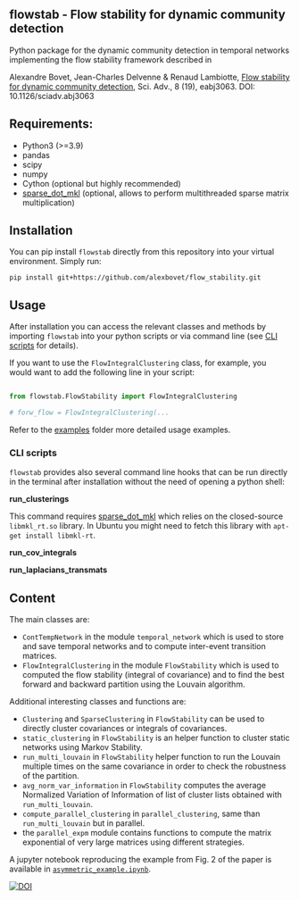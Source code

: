 ## flowstab - Flow stability for dynamic community detection
Python package for the dynamic community detection in temporal networks implementing the flow stability framework described in 

Alexandre Bovet, Jean-Charles Delvenne & Renaud Lambiotte,
[Flow stability for dynamic community detection](https://www.science.org/doi/10.1126/sciadv.abj3063),
Sci. Adv., 8 (19), eabj3063. DOI: 10.1126/sciadv.abj3063

<!--- quickstart --->
## Requirements:
- Python3 (>=3.9)
- pandas
- scipy
- numpy
- Cython (optional but highly recommended)
- [sparse_dot_mkl](https://github.com/flatironinstitute/sparse_dot) (optional, allows to perform multithreaded sparse matrix multiplication)

## Installation

You can pip install `flowstab` directly from this repository into your virtual
environment. Simply run:

    pip install git+https://github.com/alexbovet/flow_stability.git

## Usage

After installation you can access the relevant classes and methods by importing
`flowstab` into your python scripts or via command line (see [CLI scripts](#cli-scripts) for details).

If you want to use the `FlowIntegralClustering` class, for example, you would
want to add the following line in your script:

```python

from flowstab.FlowStability import FlowIntegralClustering

# forw_flow = FlowIntegralClustering(...
```

Refer to the [examples](./examples/) folder more detailed usage examples.

### CLI scripts

`flowstab` provides also several command line hooks that can be run
directly in the terminal after installation without the need of opening a
python shell:

**run\_clusterings**

This command requires
[sparse\_dot\_mkl](https://github.com/flatironinstitute/sparse_dot) which relies
on the closed-source `libmkl_rt.so` library. In Ubuntu you might need to fetch
this library with `apt-get install libmkl-rt`.

**run\_cov\_integrals**

**run\_laplacians\_transmats**

## Content

The main classes are:
- `ContTempNetwork` in the module `temporal_network` which is used to store and save temporal networks and to compute inter-event transition matrices.
- `FlowIntegralClustering` in the module `FlowStability` which is used to computed the flow stability (integral of covariance) and to find the best forward and backward partition using the Louvain algorithm.

Additional interesting classes and functions are:
- `Clustering` and `SparseClustering` in `FlowStability` can be used to directly cluster covariances or integrals of covariances.
- `static_clustering` in `FlowStability` is an helper function to cluster static networks using Markov Stability.
- `run_multi_louvain` in `FlowStability` helper function to run the Louvain multiple times on the same covariance in order to check the robustness of the partition.
- `avg_norm_var_information` in `FlowStability` computes the average Normalized Variation of Information of list of cluster lists obtained with `run_multi_louvain`.
- `compute_parallel_clustering` in `parallel_clustering`, same than `run_multi_louvain` but in parallel.
- the `parallel_expm` module contains functions to compute the matrix exponential of very large matrices using different strategies.

A jupyter notebook reproducing the example from Fig. 2 of the paper is available in [`asymmetric_example.ipynb`](https://github.com/alexbovet/flow_stability/blob/main/asymmetric_example.ipynb).


[![DOI](https://zenodo.org/badge/330739659.svg)](https://zenodo.org/badge/latestdoi/330739659)


